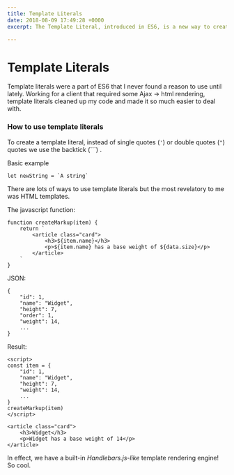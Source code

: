 ```yaml
---
title: Template Literals
date: 2018-08-09 17:49:28 +0000
excerpt: The Template Literal, introduced in ES6, is a new way to create a string.

---
```

# Template Literals

Template literals were a part of ES6 that I never found a reason to use until lately. Working for a client that required some Ajax -> html rendering, template literals cleaned up my code and made it so much easier to deal with.

### How to use template literals

To create a template literal, instead of single quotes (`'`) or double quotes (`"`) quotes we use the backtick (```) .

Basic example

    let newString = `A string`

There are lots of ways to use template literals but the most revelatory to me was HTML templates.

The javascript function:

    function createMarkup(item) {
        return `
            <article class="card">
                <h3>${item.name}</h3>
                <p>${item.name} has a base weight of ${data.size}</p>
            </article>
        `
    }

JSON:

    {
        "id": 1,
        "name": "Widget",
        "height": 7,
        "order": 1,
        "weight": 14,
        ...
    }

Result:

    <script>
    const item = {
        "id": 1,
        "name": "Widget",
        "height": 7,
        "weight": 14,
        ...
    }
    createMarkup(item)
    </script>
    
    <article class="card">
    	<h3>Widget</h3>
    	<p>Widget has a base weight of 14</p>
    </article>

In effect, we have a built-in _Handlebars.js-like_ template rendering engine! So cool.